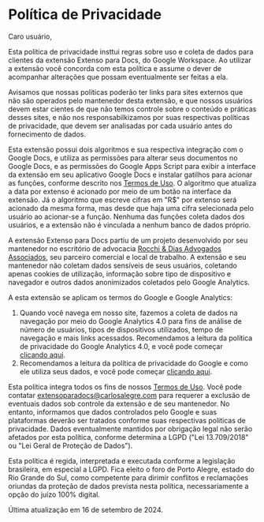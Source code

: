 # Política de Privacidade
Caro usuário,

Esta política de privacidade insttui regras sobre uso e coleta de dados para clientes da extensão Extenso para Docs, do Google Workspace. Ao utilizar a extensão você concorda com esta política e assume o dever de acompanhar alterações que possam eventualmente ser feitas a ela.

Avisamos que nossas políticas poderão ter links para sites externos que não são operados pelo mantenedor desta extensão, e que nossos usuários devem estar cientes de que não temos controle sobre o conteúdo e práticas desses sites, e não nos responsabilkizamos por suas respectivas políticas de privacidade, que devem ser analisadas por cada usuário antes do fornecimento de dados.

Esta extensão possui dois algoritmos e sua respectiva integração com o Google Docs, e utiliza as permissões para alterar seus documentos no Google Docs, e as permissões do Google Apps Script para exibir a interface da extensão em seu aplicativo Google Docs e instalar gatilhos para acionar as funções, conforme descrito nos [Termos de Uso](https://extensoparadocs.carlosalegre.com/terms-of-service). O algoritmo que atualiza a data por extenso é acionado por meio de um botão na interface da extensão. Já o algoritmo que escreve cifras em "R$" por extenso será acionado da mesma forma, mas desde que haja uma cifra selecionada pelo usuário ao acionar-se a função. Nenhuma das funções coleta dados dos usuários, e a extensão não é vinculada a nenhum banco de dados próprio.

A extensão Extenso para Docs partiu de um projeto desenvolvido por seu mantenedor no escritório de advocacia [Rocchi & Dias Advogados Associados](https://rocchiedias.adv.br), seu parceiro comercial e local de trabalho. A extensão e seu mantenedor não coletam dados sensíveis de seus usuários, coletando apenas cookies de utilização, informação sobre tipo de dispositivo e navegador e outros dados anonimizados coletados pelo Google Analytics.

A esta extensão se aplicam os termos do Google e Google Analytics:
1. Quando você navega em nosso site, fazemos a coleta de dados na navegação por meio do Google Analytics 4.0 para fins de análise de número de usuários, tipos de dispositivos utilizados, tempo de navegação e mais links acessados. Recomendamos a leitura da política de privacidade do Google Analytics 4.0, e você pode começar [clicando aqui](https://support.google.com/analytics/answer/11593727?hl=pt-BR&ref_topic=1008008).
2. Recomendamos a leitura da política de privacidade do Google e como ele utiliza seus dados, e você pode começar [clicando aqui](https://policies.google.com/technologies/cookies?hl=pt-BR).

Esta política integra todos os fins de nossos [Termos de Uso](https://extensoparadocs.carlosalegre.com/terms-of-service). Você pode contatar [extensoparadocs@carlosalegre.com](mailto:extensoparadocs@carlosalegre.com) para requerer a exclusão de eventuais dados sob controle da extensão e de seu mantenedor. No entanto, informamos que dados controlados pelo Google e suas plataformas deverão ser tratados conforme suas respectivas políticas de privacidade. Dados eventualmente mantidos por obrigação legal não serão afetados por esta política, conforme determina a LGPD ("Lei 13.709/2018" ou "Lei Geral de Proteção de Dados").

Esta política é regida, interpretada e executada conforme a legislação brasileira, em especial a LGPD. Fica eleito o foro de Porto Alegre, estado do Rio Grande do Sul, como competente para dirimir conflitos e reclamações oriundas da proteção de dados prevista nesta política, necessariamente a opção do juízo 100% digital.

Última atualização em 16 de setembro de 2024.